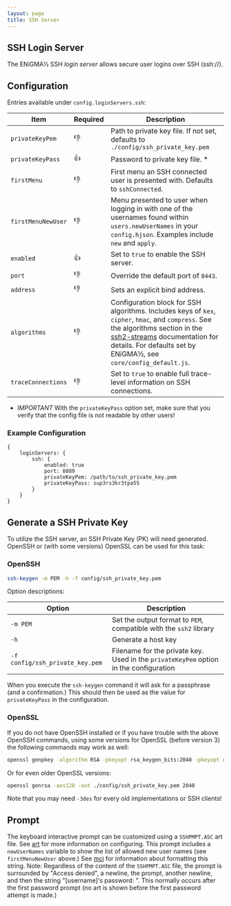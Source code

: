 ```yaml
---
layout: page
title: SSH Server
---
```

## SSH Login Server
The ENiGMA½ SSH *login server* allows secure user logins over SSH (ssh://).

## Configuration
Entries available under `config.loginServers.ssh`:

| Item | Required | Description |
|------|----------|-------------|
| `privateKeyPem` | :-1: | Path to private key file. If not set, defaults to `./config/ssh_private_key.pem` |
| `privateKeyPass` | :+1: | Password to private key file. *
| `firstMenu` | :-1: | First menu an SSH connected user is presented with. Defaults to `sshConnected`. |
| `firstMenuNewUser` | :-1: | Menu presented to user when logging in with one of the usernames found within `users.newUserNames` in your `config.hjson`. Examples include `new` and `apply`.|
| `enabled` | :+1: | Set to `true` to enable the SSH server. |
| `port` | :-1: | Override the default port of `8443`. |
| `address` | :-1: | Sets an explicit bind address. |
| `algorithms` | :-1: | Configuration block for SSH algorithms. Includes keys of `kex`, `cipher`, `hmac`, and `compress`. See the algorithms section in the [ssh2-streams](https://github.com/mscdex/ssh2-streams#ssh2stream-methods) documentation for details. For defaults set by ENiGMA½, see `core/config_default.js`.
| `traceConnections` | :-1: | Set to `true` to enable full trace-level information on SSH connections.


* *IMPORTANT* With the `privateKeyPass` option set, make sure that you verify that the config file is not readable by other users!


### Example Configuration

```hjson
{
    loginServers: {
        ssh: {
            enabled: true
            port: 8889
            privateKeyPem: /path/to/ssh_private_key.pem
            privateKeyPass: sup3rs3kr3tpa55
        }
    }
}
```

## Generate a SSH Private Key
To utilize the SSH server, an SSH Private Key (PK) will need generated. OpenSSH or (with some versions) OpenSSL can be used for this task:

### OpenSSH

```bash
ssh-keygen -m PEM -h -f config/ssh_private_key.pem
```

Option descriptions:

| Option | Description |
|------|-------------|
| `-m PEM` | Set the output format to `PEM`, compatible with the `ssh2` library |
| `-h` | Generate a host key |
| `-f config/ssh_private_key.pem` | Filename for the private key. Used in the `privateKeyPem` option in the configuration |

When you execute the `ssh-keygen` command it will ask for a passphrase (and a confirmation.) This should then be used as the value for `privateKeyPass` in the configuration.


### OpenSSL

If you do not have OpenSSH installed or if you have trouble with the above OpenSSH commands, using some versions for OpenSSL (before version 3) the following commands may work as well:


```bash
openssl genpkey -algorithm RSA -pkeyopt rsa_keygen_bits:2048 -pkeyopt rsa_keygen_pubexp:65537 | openssl rsa -out ./config/ssh_private_key.pem -aes128
```

Or for even older OpenSSL versions:

```bash
openssl genrsa -aes128 -out ./config/ssh_private_key.pem 2048
```

Note that you may need `-3des` for every old implementations or SSH clients!


## Prompt

The keyboard interactive prompt can be customized using a `SSHPMPT.ASC` art file. See [art](../../art/general.md) for more information on configuring. This prompt includes a `newUserNames` variable to show the list of allowed new user names (see `firstMenuNewUser` above.) See [mci](../../art/mci.md) for information about formatting this string. Note: Regardless of the content of the `SSHPMPT.ASC` file, the prompt is surrounded by "Access denied", a newline, the prompt, another newline, and then the string "\[username]'s password: ". This normally occurs after the first password prompt (no art is shown before the first password attempt is made.)
